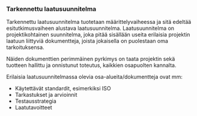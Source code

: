 ### Tarkennettu laatusuunnitelma

Tarkennettu laatusuunnitelma tuotetaan määrittelyvaiheessa ja sitä edeltää esitutkimusvaiheen alustava laatusuunnitelma. Laatusuunnitelma on projektikohtainen suunnitelma, joka pitää sisällään useita erilaisia projektin laatuun liittyviä dokumentteja, joista jokaisella on puolestaan oma tarkoituksensa. 

Näiden dokumenttien perimmäinen pyrkimys on taata projektin sekä tuotteen hallittu ja onnistunut toteutus, kaikkien osapuolten kannalta. 

Erilaisia laatusuunnitelmassa olevia osa-alueita/dokumentteja ovat mm:
- Käytettävät standardit, esimerkiksi ISO
- Tarkastukset ja arvioinnit
- Testausstrategia
- Laatutavoitteet

